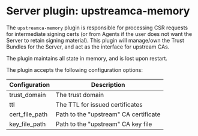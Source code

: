 # Server plugin: upstreamca-memory

The `upstreamca-memory` plugin is responsible for processing CSR requests for intermediate signing
certs (or from Agents if the user does not want the Server to retain signing material). This plugin
will manage/own the Trust Bundles for the Server, and act as the interface for upstream CAs.

The plugin maintains all state in memory, and is lost upon restart.

The plugin accepts the following configuration options:

| Configuration  | Description                           |
| -------------- | ------------------------------------- |
| trust_domain   | The trust domain                      |
| ttl            | The TTL for issued certificates       |
| cert_file_path | Path to the "upstream" CA certificate |
| key_file_path  | Path to the "upstream" CA key file    |
